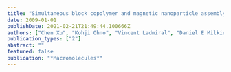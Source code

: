 ```yaml
---
title: "Simultaneous block copolymer and magnetic nanoparticle assembly in nanocomposite films"
date: 2009-01-01
publishDate: 2021-02-21T21:49:44.100666Z
authors: ["Chen Xu", "Kohji Ohno", "Vincent Ladmiral", "Daniel E Milkie", "James M Kikkawa", "Russell J Composto"]
publication_types: ["2"]
abstract: ""
featured: false
publication: "*Macromolecules*"
---
```


